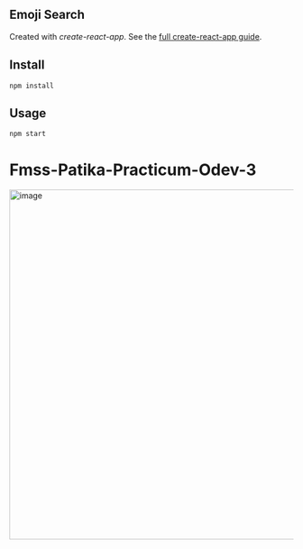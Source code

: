 Emoji Search
---

Created with *create-react-app*. See the [full create-react-app guide](https://github.com/facebookincubator/create-react-app/blob/master/packages/react-scripts/template/README.md).



Install
---

`npm install`



Usage
---

`npm start`
# Fmss-Patika-Practicum-Odev-3
<img width="621" alt="image" src="https://user-images.githubusercontent.com/71510210/230782365-ba4e9734-42d5-461f-aff7-ba5cafa45c2c.png">
